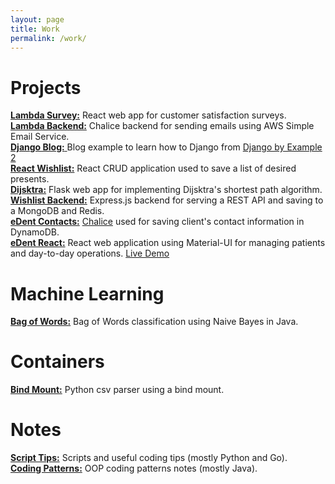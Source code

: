 ```yaml
---
layout: page  
title: Work  
permalink: /work/  
---
```


# Projects

[**Lambda Survey:**][proj093]  React web app for customer satisfaction surveys.  
[**Lambda Backend:**][proj094]  Chalice backend for sending emails using AWS Simple Email Service.  
[**Django Blog:** ][proj095]  Blog example to learn how to Django from [Django by Example 2](https://www.packtpub.com/application-development/django-2-example)  
[**React Wishlist:**][proj096]  React CRUD application used to save a list of desired presents.  
[**Dijsktra:**][proj097]  Flask web app for implementing Dijsktra's shortest path algorithm.  
[**Wishlist Backend:**][proj098]  Express.js backend for serving a REST API  and saving to a MongoDB and Redis.  
[**eDent Contacts:**][proj099]  [Chalice](https://chalice.readthedocs.io/en/latest/) used for saving client's contact information in DynamoDB.  
[**eDent React:**][proj100]  React web application using Material-UI for managing patients and day-to-day operations. [Live Demo](https://aldogatica123.github.io/edent-react/)  

# Machine Learning
[**Bag of Words:**][mlpr1]  Bag of Words classification using Naive Bayes in Java.  

# Containers
[**Bind Mount:**][cont1]  Python csv parser using a bind mount.

# Notes
[**Script Tips:**][note1]  Scripts and useful coding tips (mostly Python and Go).  
[**Coding Patterns:**][note2]  OOP coding patterns notes (mostly Java).  




[proj093]: https://github.com/AldoGatica123/lambda_survey
[proj094]: https://github.com/AldoGatica123/lambda_survey_chalice
[proj095]: https://github.com/AldoGatica123/django_blog
[proj096]: https://github.com/AldoGatica123/react_wishlist
[proj097]: https://github.com/AldoGatica123/dijkstra
[proj098]: https://github.com/AldoGatica123/api_wishlist
[proj099]: https://github.com/AldoGatica123/edent-contacts
[proj100]: https://github.com/AldoGatica123/edent-react  

[mlpr1]: https://github.com/AldoGatica123/bag_of_words

[cont1]: https://github.com/AldoGatica123/csv_parser

[note1]: https://github.com/AldoGatica123/scripts_tips
[note2]: https://github.com/AldoGatica123/coding_patterns
